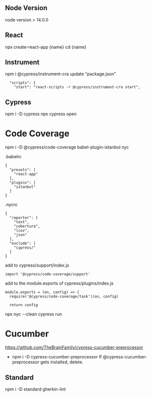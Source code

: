 ## Node Version
node version > 14.0.0

## React
npx create-react-app {name}
cd {name}

## Instrument
npm i @cypress/instrument-cra
update "package.json"
```
  "scripts": {
    "start": "react-scripts -r @cypress/instrument-cra start",
```

## Cypress
npm i -D cypress
npx cypress open

# Code Coverage
npm i -D @cypress/code-coverage babel-plugin-istanbul nyc

.babelrc
```
{
  "presets": [
    "react-app"
  ],
  "plugins": [
    "istanbul"
  ]
}
```

.nycrc
```
{
  "reporter": [
    "text",
    "cobertura",
    "lcov",
    "json"
  ],
  "exclude": [
    "cypress/"
  ]
}
```

add to cypress/support/index.js
```
import '@cypress/code-coverage/support'
```

add to the module.exports of cypress/plugins/index.js
```
module.exports = (on, config) => {
  require('@cypress/code-coverage/task')(on, config)

  return config
```

npx nyc --clean cypress run


# Cucumber
https://github.com/TheBrainFamily/cypress-cucumber-preprocessor
- npm i -D cypress-cucumber-preprocessor
If @cypress-cucumber-preprocessor gets installed, delete.

## Standard
npm i -D standard gherkin-lint
